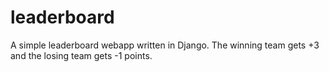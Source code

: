 # leaderboard
A simple leaderboard webapp written in Django.
The winning team gets +3 and the losing team gets -1 points.
